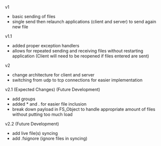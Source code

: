 v1
- basic sending of files
- single send then relaunch applications (client and server) to send again new file

v1.1
- added proper exception handlers
- allows for repeated sending and receiving files without restarting application (Client will need to be reopened if files entered are sent)

v2
- change architecture for client and server
- switching from udp to tcp connections for easier implementation

v2.1 (Expected Changes) (Future Development)
- add groups
- added * and . for easier file inclusion
- break down payload in FS_Object to handle appropriate amount of files without putting too much load

v2.2 (Future Development)
- add live file(s) syncing
- add .fsignore (ignore files in syncing)